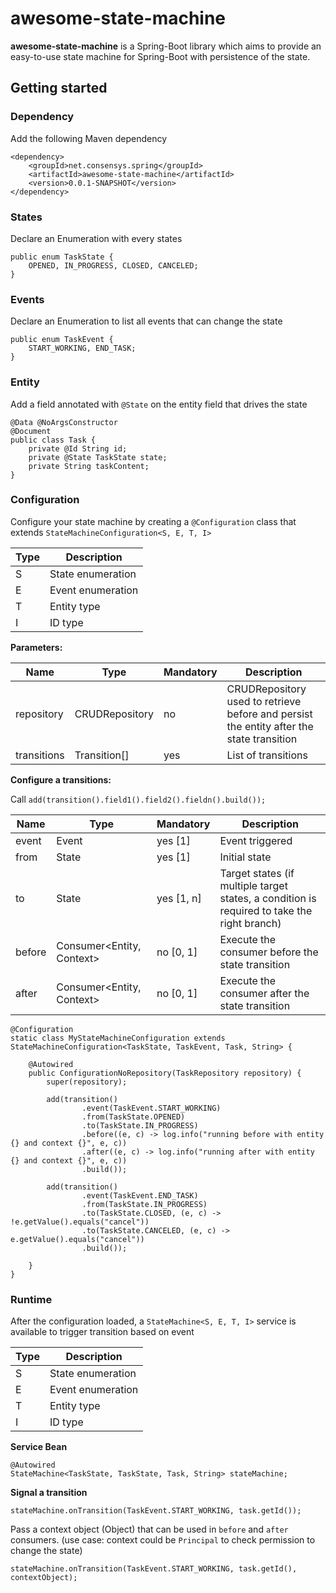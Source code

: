 # awesome-state-machine

**awesome-state-machine** is a Spring-Boot library which aims to provide an easy-to-use state machine for Spring-Boot with persistence of the state. 

## Getting started

### Dependency 

Add the following Maven dependency


```
<dependency>
    <groupId>net.consensys.spring</groupId>
    <artifactId>awesome-state-machine</artifactId>
    <version>0.0.1-SNAPSHOT</version>
</dependency>
```


### States 

Declare an Enumeration with every states

```
public enum TaskState {
    OPENED, IN_PROGRESS, CLOSED, CANCELED;
}
```

### Events 

Declare an Enumeration to list all events that can change the state

```
public enum TaskEvent {
    START_WORKING, END_TASK;
}
```


### Entity 

Add a field annotated with `@State` on the entity field that drives the state

```
@Data @NoArgsConstructor
@Document
public class Task {
    private @Id String id;
    private @State TaskState state;
    private String taskContent;
}
```


### Configuration

Configure your state machine by creating a `@Configuration` class that extends `StateMachineConfiguration<S, E, T, I>`

| Type | Description |
| -------- | -------- | 
| S | State enumeration |
| E | Event enumeration |
| T | Entity type |
| I | ID type  |


**Parameters:**

| Name | Type | Mandatory | Description |
| -------- | -------- | -------- | -------- | 
| repository | CRUDRepository | no | CRUDRepository used to retrieve before and persist the entity after the state transition |
| transitions | Transition[] | yes |  List of transitions |


**Configure a transitions:**

Call `add(transition().field1().field2().fieldn().build());`

| Name | Type | Mandatory | Description |
| -------- | -------- | -------- | -------- | 
| event | Event | yes [1] | Event triggered |
| from | State  | yes [1] | Initial state |
| to | State  | yes [1, n] | Target states (if multiple target states, a condition is required to take the right branch) |
| before | Consumer<Entity, Context> | no [0, 1] | Execute the consumer before the state transition  |
| after | Consumer<Entity, Context> | no [0, 1] | Execute the consumer after the state transition |


```
@Configuration
static class MyStateMachineConfiguration extends StateMachineConfiguration<TaskState, TaskEvent, Task, String> {

    @Autowired
    public ConfigurationNoRepository(TaskRepository repository) {
        super(repository);
        
        add(transition()
                .event(TaskEvent.START_WORKING)
                .from(TaskState.OPENED)
                .to(TaskState.IN_PROGRESS)
                .before((e, c) -> log.info("running before with entity {} and context {}", e, c))
                .after((e, c) -> log.info("running after with entity {} and context {}", e, c))
                .build());
        
        add(transition()
                .event(TaskEvent.END_TASK)
                .from(TaskState.IN_PROGRESS)
                .to(TaskState.CLOSED, (e, c) -> !e.getValue().equals("cancel"))
                .to(TaskState.CANCELED, (e, c) -> e.getValue().equals("cancel"))
                .build());

    }
}
 ```


### Runtime
 
After the configuration loaded, a `StateMachine<S, E, T, I>` service is available to trigger transition based on event

| Type | Description |
| -------- | -------- | 
| S | State enumeration |
| E | Event enumeration |
| T | Entity type |
| I | ID type  |

**Service Bean**

```
@Autowired
StateMachine<TaskState, TaskState, Task, String> stateMachine;
```

**Signal a transition**

```
stateMachine.onTransition(TaskEvent.START_WORKING, task.getId());
```

Pass a context object (Object) that can be used in `before` and `after` consumers. (use case: context could be `Principal` to check permission to change the state)
```
stateMachine.onTransition(TaskEvent.START_WORKING, task.getId(), contextObject);
```




    
    

